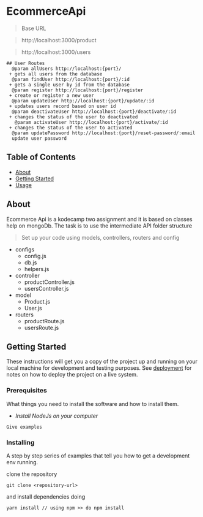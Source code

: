# EcommerceApi

> Base URL

> http://localhost:3000/product

> http://localhost:3000/users

```
## User Routes
  @param allUsers http://localhost:{port}/
 + gets all users from the database
  @param findUser http://localhost:{port}/:id
 + gets a single user by id from the database
  @param register http://localhost:{port}/register
 + create or register a new user
  @param updateUser http://localhost:{port}/update/:id
 + updates users record based on user id
  @param deactivateUser http://localhost:{port}/deactivate/:id
 + changes the status of the user to deactivated
   @param activateUser http://localhost:{port}/activate/:id
 + changes the status of the user to activated
  @param updatePassword http://localhost:{port}/reset-password/:email
  update user password
```

## Table of Contents

- [About](#about)
- [Getting Started](#getting_started)
- [Usage](#usage)

## About <a name = "about"></a>

Ecommerce Api is a kodecamp two assignment and it is based on classes help on mongoDb. The task is to use
the intermediate API folder structure
> Set up your code using models, controllers, routers and config
- configs
    - config.js
    - db.js
    - helpers.js
- controller
    - productController.js
    - usersController.js
- model
    - Product.js
    - User.js
- routers
    - productRoute.js
    - usersRoute.js


## Getting Started <a name = "getting_started"></a>

These instructions will get you a copy of the project up and running on your local machine for development and testing purposes. See [deployment](#deployment) for notes on how to deploy the project on a live system.



### Prerequisites

What things you need to install the software and how to install them.

+ *Install NodeJs on your computer*


```
Give examples
```

### Installing

A step by step series of examples that tell you how to get a development env running.

clone the repository

```
git clone <repository-url>
```

and install dependencies doing

```
yarn install // using npm >> do npm install
```

